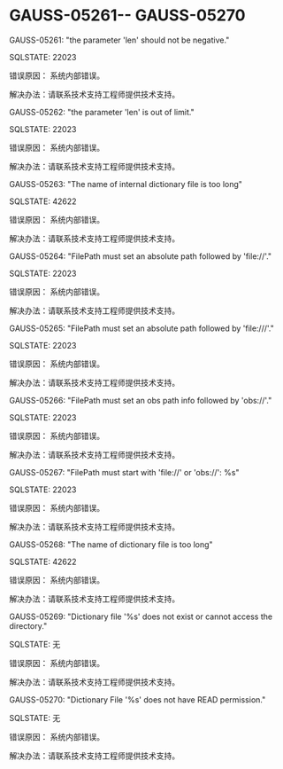 # GAUSS-05261-- GAUSS-05270<a name="ZH-CN_TOPIC_0302073111"></a>

GAUSS-05261: "the parameter 'len' should not be negative."

SQLSTATE: 22023

错误原因： 系统内部错误。

解决办法：请联系技术支持工程师提供技术支持。

GAUSS-05262: "the parameter 'len' is out of limit."

SQLSTATE: 22023

错误原因： 系统内部错误。

解决办法：请联系技术支持工程师提供技术支持。

GAUSS-05263: "The name of internal dictionary file is too long"

SQLSTATE: 42622

错误原因： 系统内部错误。

解决办法：请联系技术支持工程师提供技术支持。

GAUSS-05264: "FilePath must set an absolute path followed by 'file://'."

SQLSTATE: 22023

错误原因： 系统内部错误。

解决办法：请联系技术支持工程师提供技术支持。

GAUSS-05265: "FilePath must set an absolute path followed by 'file:///'."

SQLSTATE: 22023

错误原因： 系统内部错误。

解决办法：请联系技术支持工程师提供技术支持。

GAUSS-05266: "FilePath must set an obs path info followed by 'obs://'."

SQLSTATE: 22023

错误原因： 系统内部错误。

解决办法：请联系技术支持工程师提供技术支持。

GAUSS-05267: "FilePath must start with 'file://' or 'obs://': %s"

SQLSTATE: 22023

错误原因： 系统内部错误。

解决办法：请联系技术支持工程师提供技术支持。

GAUSS-05268: "The name of dictionary file is too long"

SQLSTATE: 42622

错误原因： 系统内部错误。

解决办法：请联系技术支持工程师提供技术支持。

GAUSS-05269: "Dictionary file '%s' does not exist or cannot access the directory."

SQLSTATE: 无

错误原因： 系统内部错误。

解决办法：请联系技术支持工程师提供技术支持。

GAUSS-05270: "Dictionary File '%s' does not have READ permission."

SQLSTATE: 无

错误原因： 系统内部错误。

解决办法：请联系技术支持工程师提供技术支持。

